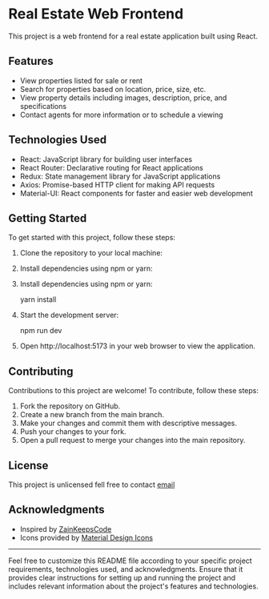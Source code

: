 # Real Estate Web Frontend

This project is a web frontend for a real estate application built using React.

## Features

- View properties listed for sale or rent
- Search for properties based on location, price, size, etc.
- View property details including images, description, price, and specifications
- Contact agents for more information or to schedule a viewing

## Technologies Used

- React: JavaScript library for building user interfaces
- React Router: Declarative routing for React applications
- Redux: State management library for JavaScript applications
- Axios: Promise-based HTTP client for making API requests
- Material-UI: React components for faster and easier web development

## Getting Started

To get started with this project, follow these steps:

1. Clone the repository to your local machine:
   
   
   

2. Install dependencies using npm or yarn:
   

2. Install dependencies using npm or yarn:
   
   yarn install
   

3. Start the development server:
   
   npm run dev
   

4. Open http://localhost:5173 in your web browser to view the application.

## Contributing

Contributions to this project are welcome! To contribute, follow these steps:

1. Fork the repository on GitHub.
2. Create a new branch from the main branch.
3. Make your changes and commit them with descriptive messages.
4. Push your changes to your fork.
5. Open a pull request to merge your changes into the main repository.

## License

This project is unlicensed fell free to contact [email](sudhakarangt@gmail.com)

## Acknowledgments

- Inspired by [ZainKeepsCode](https://www.youtube.com/watch?v=edBx-fjgh4k&t=2893s)
- Icons provided by [Material Design Icons](https://material.io/resources/icons/)

---

Feel free to customize this README file according to your specific project requirements, technologies used, and acknowledgments. Ensure that it provides clear instructions for setting up and running the project and includes relevant information about the project's features and technologies.
